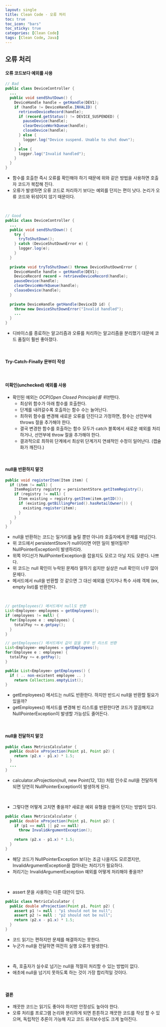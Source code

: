```yaml
---
layout: single
title: Clean Code - 오류 처리
toc: true
toc_icon: "bars"
toc_sticky: true
categories: [Clean Code]
tags: [Clean Code, Java]
---
```




## 오류 처리

#### 오류 코드보다 예외를 사용

```java
// Bad
public class DeviceController {
  ...
  public void sendShutDown() {
    DeviceHandle handle = getHandle(DEV1);
    if (handle != DeviceHandle.INVALID) {
      retrieveDeviceRecord(handle);
      if (record.getStatus() != DEVICE_SUSPENDED) {
        pauseDevice(handle);
        clearDeviceWorkQueue(handle);
        closeDevice(handle);
      } else {
        logger.log("Device suspend. Unable to shut down");
      }
    } else {
      logger.log("Invalid handled");
    }
  }
}
```

- 함수를 호출한 즉시 오류를 확인해야 하기 때문에 위와 같은 방법을 사용하면 호출자 코드가 복잡해 진다.
- 오류가 발생하면 오류 코드로 처리하기 보다는 예외를 던지는 편이 낫다. 논리가 오류 코드와 뒤섞이지 않기 때문이다.

<br/>

```java
// Good
public class DeviceController {
  ...
  public void sendShutDown() {
    try {
      tryToShutDown();
    } catch (DeviceShutDownError e) {
      logger.log(e);
    }
  }  
  
  private void tryToShutDown() throws DeviceShutDownError {
    DeviceHandle handle = getHandle(DEV1);
    DeviceRecord record = retrieveDeviceRecord(handle);
    pauseDevice(handle);
    clearDeviceWorkQueue(handle);
    cloaseDevice(handle);
  }
  
  private DeviceHandle getHandle(DeviceID id) {
    throw new DeviceShutDownError("Invalid handled");
    ...
  }
}
```

- 디바이스를 종료하는 알고리즘과 오류를 처리하는 알고리즘을 분리했기 대문에 코드 품질이 훨씬 좋아졌다.

<br/>

#### Try-Catch-Finally 문부터 작성

<br/>

#### 미확인(unchecked) 예외를 사용

- 확인된 예외는 *OCP(Open Closed Principle)를 위반*한다.
  - 최상위 함수가 아래 함수를 호출한다.
  - 단계를 내려갈수록 호출하는 함수 수는 늘어난다.
  - 최하위 함수를 변경해 새로운 오류를 던진다고 가정하면, 함수는 선언부에 throws 절을 추가해야 한다.
  - 결국 변경한 함수를 호출하는 함수 모두가 catch 블록에서 새로운 예외를 처리하거나, 선언부에 throw 절을 추가해야 한다.
  - 결과적으로 최하위 단계에서 최상위 단계가지 연쇄적인 수정이 일어난다. (캡슐화가 깨진다.)

<br/>

#### null을 반환하지 말것

```java
public void registerItem(Item item) {
  if (item != null) {
    ItemRegistry registry = persistentStore.getItemRegistry();
    if (registry != null) {
      Item existing = registry.getItem(item.getID());
      if (existing.getBillingPeriod().hasRetailOwner()) {
        existing.register(item);
      }
    }
  }
}
```

- null을 반환하는 코드는 일거리를 늘릴 뿐만 아니라 호출자에게 문제를 떠넘긴다.
- 위 코드에서 persistentStore가 null이라면 어떤 일이 벌어질까? NullPointerException이 발생하리라.
- 위쪽 어디선가 NullPointerException을 잡을지도 모르고 아닐 지도 모른다. 나쁘다.
- 위 코드는 null 확인이 누락된 문제라 말하기 쉽지만 실상은 null 확인이 너무 많아 문제다.
- 메서드에서 null을 반환할 것 같으면 그 대신 예외를 던지거나 특수 사례 객체 (ex, empty list)를 반환한다.

<br/>

```java
// getEmployees() 메서드에서 null도 반환
List<Employee> employees = getEmployees();
if (employees != null) {
  for(Employee e : employees) {
    totalPay += e.getpay();
  }
}

// getEmployees() 메서드에서 값이 없을 경우 빈 리스트 반환
List<Employee> employees = getEmployees();
for(Employee e : employee) {
  totalPay += e.getPay();
}

public List<Employee> getEmployees() {
  if ( .. non-existent employee .. )
    return Collections.emptyList();
}
```

- getEmployees() 메서드는 null도 반환한다. 하지만 반드시 null을 반환할 필요가 있을까?
- getEmployees() 메서드를 변경해 빈 리스트를 반환한다면 코드가 깔끔해지고 NullPointerException이 발생할 가능성도 줄어든다.

 <br/>

#### null을 전달하지 말것

```java
public class MetricsCalculator {
  public double xProjection(Point p1, Point p2) {
    return (p2.x - p1.x) * 1.5;
  }
  ...
}
```

- calculator.xProjection(null, new Point(12, 13)) 처럼 인수로 null을 전달하게 되면 당연히 NullPointerException이 발생하게 된다.

<br/>

- 그렇다면 어떻게 고치면 좋을까? 새로운 예외 유형을 만들어 던지는 방법이 있다.

```java
public class MetricsCalculator {
  public double xProjection(Point p1, Point p2) {
    if (p1 == null || p2 == null)
      throw InvalidArgumentException();
    
   	return (p2.x - p1.x) * 1.5;
  }
}
```

- 해당 코드가 NullPointerException 보다는 조금 나을지도 모르겠지만, InvalidArgumentException을 잡아내는 처리기가 필요하다.
- 처리기는 InvalidArgumentException 예외를 어떻게 처리해야 좋을까?

<br/>

- assert 문을 사용하는 다른 대안이 있다.

```java
public class MetricCalculator {
  public double xProjection(Point p1, Point p2) {
    assert p1 != null : "p1 should not be null";
    assert p2 != null : "p2 should not be null";
    return (p2.x - p1.x) * 1.5;
  }
}
```

- 코드 읽기는 편하지만 문제를 해결하지는 못한다. 
- 누군가 null을 전달하면 여전히 실행 오류가 발생한다.

<br/>

- 즉, 호출자가 실수로 넘기는 null을 적절히 처리할 수 있는 방법이 없다.
- 애초에 null을 넘기지 못하도록 하는 것이 가장 합리적일 것이다.

<br/>

#### 결론

- 깨끗한 코드는 읽기도 좋아야 하지만 안정성도 높아야 한다.
- 오류 처리를 프로그램 논리와 분리하게 되면 튼튼하고 깨끗한 코드를 작성 할 수 있으며, 독립적인 추론이 가능해 지고 코드 유지보수성도 크게 높아진다.





















